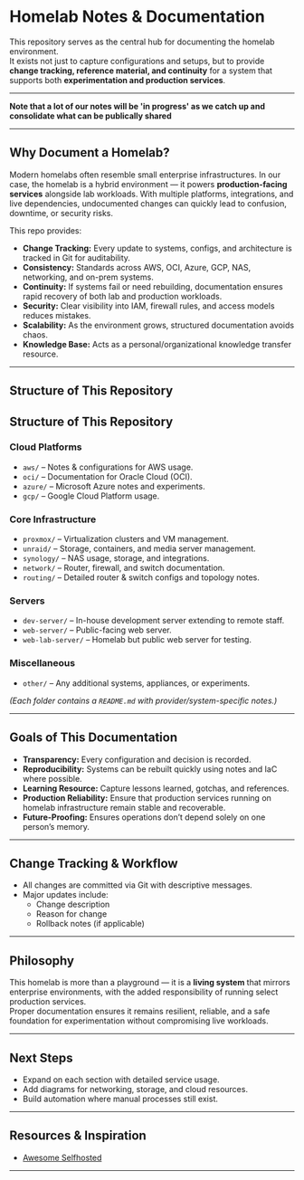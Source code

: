 # Homelab Notes & Documentation

This repository serves as the central hub for documenting the homelab environment.  
It exists not just to capture configurations and setups, but to provide **change tracking, reference material, and continuity** for a system that supports both **experimentation and production services**.

---
**Note that a lot of our notes will be 'in progress' as we catch up and consolidate what can be publically shared**

---

## Why Document a Homelab?

Modern homelabs often resemble small enterprise infrastructures. In our case, the homelab is a hybrid environment — it powers **production-facing services** alongside lab workloads. With multiple platforms, integrations, and live dependencies, undocumented changes can quickly lead to confusion, downtime, or security risks.  

This repo provides:

- **Change Tracking:** Every update to systems, configs, and architecture is tracked in Git for auditability.  
- **Consistency:** Standards across AWS, OCI, Azure, GCP, NAS, networking, and on-prem systems.  
- **Continuity:** If systems fail or need rebuilding, documentation ensures rapid recovery of both lab and production workloads.  
- **Security:** Clear visibility into IAM, firewall rules, and access models reduces mistakes.  
- **Scalability:** As the environment grows, structured documentation avoids chaos.  
- **Knowledge Base:** Acts as a personal/organizational knowledge transfer resource.  

---

## Structure of This Repository

## Structure of This Repository

### Cloud Platforms
- `aws/` – Notes & configurations for AWS usage.  
- `oci/` – Documentation for Oracle Cloud (OCI).  
- `azure/` – Microsoft Azure notes and experiments.  
- `gcp/` – Google Cloud Platform usage.  

### Core Infrastructure
- `proxmox/` – Virtualization clusters and VM management.  
- `unraid/` – Storage, containers, and media server management.  
- `synology/` – NAS usage, storage, and integrations.  
- `network/` – Router, firewall, and switch documentation.  
- `routing/` – Detailed router & switch configs and topology notes.  

### Servers
- `dev-server/` – In-house development server extending to remote staff.  
- `web-server/` – Public-facing web server.  
- `web-lab-server/` – Homelab but public web server for testing.  

### Miscellaneous
- `other/` – Any additional systems, appliances, or experiments.  


*(Each folder contains a `README.md` with provider/system-specific notes.)*

---

## Goals of This Documentation

- **Transparency:** Every configuration and decision is recorded.  
- **Reproducibility:** Systems can be rebuilt quickly using notes and IaC where possible.  
- **Learning Resource:** Capture lessons learned, gotchas, and references.  
- **Production Reliability:** Ensure that production services running on homelab infrastructure remain stable and recoverable.  
- **Future-Proofing:** Ensures operations don’t depend solely on one person’s memory.  

---

## Change Tracking & Workflow

- All changes are committed via Git with descriptive messages.  
- Major updates include:
  - Change description  
  - Reason for change  
  - Rollback notes (if applicable)  

---

## Philosophy

This homelab is more than a playground — it is a **living system** that mirrors enterprise environments, with the added responsibility of running select production services.  
Proper documentation ensures it remains resilient, reliable, and a safe foundation for experimentation without compromising live workloads.  

---

## Next Steps

- Expand on each section with detailed service usage.  
- Add diagrams for networking, storage, and cloud resources.  
- Build automation where manual processes still exist.  

---

## Resources & Inspiration

- [Awesome Selfhosted](https://github.com/awesome-selfhosted/awesome-selfhosted)  

---
